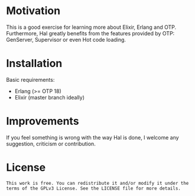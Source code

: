 # Motivation #

This is a good exercise for learning more about Elixir, Erlang and
OTP. Furthermore, Hal greatly benefits from the features provided by OTP:
GenServer, Supervisor or even Hot code loading.


# Installation #

Basic requirements:
- Erlang (>= OTP 18)
- Elixir (master branch ideally)


# Improvements #

If you feel something is wrong with the way Hal is done, I welcome any
suggestion, criticism or contribution.


# License #

    This work is free. You can redistribute it and/or modify it under the
    terms of the GPLv3 License. See the LICENSE file for more details.
